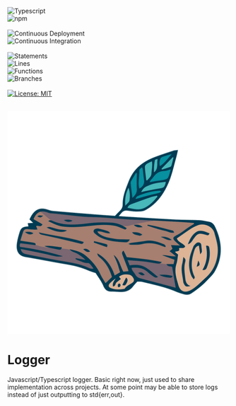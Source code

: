 ![Typescript](https://img.shields.io/badge/TypeScript-007ACC?style=for-the-badge&logo=typescript&logoColor=white)
<br />
![npm](https://badges.aleen42.com/src/npm.svg)
<br />
<br />
![Continuous Deployment](https://github.com/noahvarghese/ts-log/actions/workflows/cd.yaml/badge.svg)
<br />
![Continuous Integration](https://github.com/noahvarghese/ts-log/actions/workflows/ci.yaml/badge.svg)
<br />
<br />
![Statements](https://img.shields.io/badge/statements-96.77%25-brightgreen.svg?style=flat)
<br/>
![Lines](https://img.shields.io/badge/lines-98.18%25-brightgreen.svg?style=flat)
<br/>
![Functions](https://img.shields.io/badge/functions-100%25-brightgreen.svg?style=flat)
<br/>
![Branches](https://img.shields.io/badge/branches-89.28%25-yellow.svg?style=flat)
<br/>
<br/>
[![License: MIT](https://img.shields.io/badge/License-MIT-yellow.svg)](https://opensource.org/licenses/MIT)
<br />
<br />

![log](assets/log.png)

# Logger

Javascript/Typescript logger. Basic right now, just used to share implementation across projects. At some point may be able to store logs instead of just outputting to std{err,out}.
